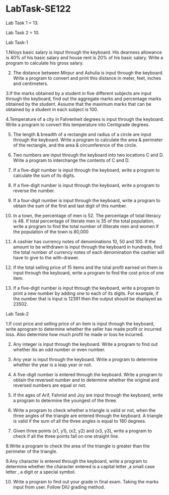 # LabTask-SE122
Lab Task 1 = 13.

Lab Task 2 = 10.



Lab Task-1

1.Niloys basic salary is input through the keyboard. His dearness allowance is 40% of his basic salary and house rent is 20% of his basic salary. Write a program to calculate his gross salary.

2. The distance between Mirpur and Ashulia is input through the keyboard. Write a program to convert and print this distance in meter, feet, inches and centimeters.

3.If the marks obtained by a student in five different subjects are input through the keyboard, find out the aggregate marks and percentage marks obtained by the student. Assume that the maximum marks that can be obtained by a student in each subject is 100.

4.Temperature of a city in Fahrenheit degrees is input through the keyboard. Write a program to convert this temperature into Centigrade degrees.

5. The length & breadth of a rectangle and radius of a circle are input through the keyboard. Write a program to calculate the area & perimeter of the rectangle, and the area & circumference of the circle.

6. Two numbers are input through the keyboard into two locations C and D. Write a program to interchange the contents of C and D.

7. If a five-digit number is input through the keyboard, write a program to calculate the sum of its digits.

8. If a five-digit number is input through the keyboard, write a program to reverse the number.

9. If a four-digit number is input through the keyboard, write a program to obtain the sum of the first and last digit of this number.

10. In a town, the percentage of men is 52. The percentage of total literacy is 48. If total percentage of literate men is 35 of the total population, write a program to find the total number of illiterate men and women if the population of the town is 80,000

11. A cashier has currency notes of denominations 10, 50 and 100. If the amount to be withdrawn is input through the keyboard in hundreds, find the total number of currency notes of each denomination the cashier will have to give to the with-drawer.

12. If the total selling price of 15 items and the total profit earned on them is input through the keyboard, write a program to find the cost price of one item.

13. If a five-digit number is input through the keyboard, write a program to print a new number by adding one to each of its digits. For example, if the number that is input is 12391 then the output should be displayed as 23502.



Lab Task-2

1.If cost price and selling price of an item is input through the keyboard, write aprogram to determine whether the seller has made profit or incurred loss. Also determine how much profit he made or loss he incurred.

2. Any integer is input through the keyboard. Write a program to find out whether itis an odd number or even number.

3. Any year is input through the keyboard. Write a program to determine whether the year is a leap year or not.

4. A five-digit number is entered through the keyboard. Write a program to obtain the reversed number and to determine whether the original and reversed numbers are equal or not.

5. If the ages of Arif, Fahmid and Joy are input through the keyboard, write a program to determine the youngest of the three.

6. Write a program to check whether a triangle is valid or not, when the three angles of the triangle are entered through the keyboard. A triangle is valid if the sum of all the three angles is equal to 180 degrees.

7. Given three points (x1, y1), (x2, y2) and (x3, y3), write a program to check if all the three points fall on one straight line.

8.Write a program to check the area of the triangle is greater than the perimeter of the triangle. 

9.Any character is entered through the keyboard, write a program to determine whether the character entered is a capital letter ,a small case letter , a digit or a special symbol.

10. Write a program to find out your grade in final exam. Taking the marks input from user. Follow DIU grading method.


